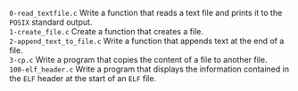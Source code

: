 `0-read_textfile.c` Write a function that reads a text file and prints it to the `POSIX` standard output.\
`1-create_file.c` Create a function that creates a file.\
`2-append_text_to_file.c` Write a function that appends text at the end of a file.\
`3-cp.c` Write a program that copies the content of a file to another file.\
`100-elf_header.c` Write a program that displays the information contained in the `ELF` header at the start of an `ELF` file.
